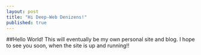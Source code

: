 ```yaml
---
layout: post
title: "Hi Deep-Web Denizens!"
published: true
---
```


##Hello World!
This will eventually be my own personal site and blog. I hope to see you soon, when the site is up and running!!